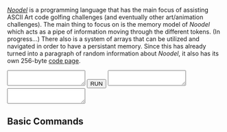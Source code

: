 [_Noodel_](https://tkellehe.github.io/noodel) is a programming language that has the main focus of assisting ASCII Art code golfing challenges (and eventually other art/animation challenges). The main thing to focus on is the memory model of _Noodel_ which acts as a pipe of information moving through the different tokens. (In progress...) There also is a system of arrays that can be utilized and navigated in order to have a persistant memory. Since this has already turned into a paragraph of random information about _Noodel_, it also has its own 256-byte [code page](code_page.md).


<link rel="stylesheet" type="text/css" href="docs.css">
<script src="src/js/pipe.js"></script>
<script src="src/js/token.js"></script>
<script src="src/js/path.js"></script>
<script src="src/js/types.js"></script>
<script src="src/noodel.js"></script>

<div class="noodel-exec">
<textarea class="noodel-editor"></textarea>
<input type="submit" value="RUN"/>
<textarea class="noodel-input"></textarea>
<textarea class="noodel-output"></textarea>
</div>

## Basic Commands

